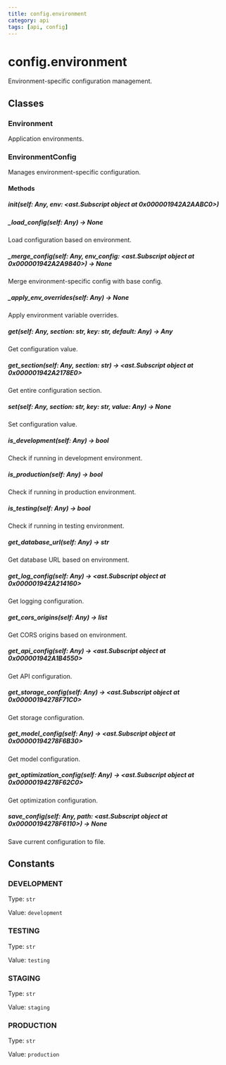 ```yaml
---
title: config.environment
category: api
tags: [api, config]
---
```


# config.environment

Environment-specific configuration management.

## Classes

### Environment

Application environments.

### EnvironmentConfig

Manages environment-specific configuration.

#### Methods

##### __init__(self: Any, env: <ast.Subscript object at 0x000001942A2AABC0>)



##### _load_config(self: Any) -> None

Load configuration based on environment.

##### _merge_config(self: Any, env_config: <ast.Subscript object at 0x000001942A2A9840>) -> None

Merge environment-specific config with base config.

##### _apply_env_overrides(self: Any) -> None

Apply environment variable overrides.

##### get(self: Any, section: str, key: str, default: Any) -> Any

Get configuration value.

##### get_section(self: Any, section: str) -> <ast.Subscript object at 0x000001942A2178E0>

Get entire configuration section.

##### set(self: Any, section: str, key: str, value: Any) -> None

Set configuration value.

##### is_development(self: Any) -> bool

Check if running in development environment.

##### is_production(self: Any) -> bool

Check if running in production environment.

##### is_testing(self: Any) -> bool

Check if running in testing environment.

##### get_database_url(self: Any) -> str

Get database URL based on environment.

##### get_log_config(self: Any) -> <ast.Subscript object at 0x000001942A214160>

Get logging configuration.

##### get_cors_origins(self: Any) -> list

Get CORS origins based on environment.

##### get_api_config(self: Any) -> <ast.Subscript object at 0x000001942A1B4550>

Get API configuration.

##### get_storage_config(self: Any) -> <ast.Subscript object at 0x00000194278F71C0>

Get storage configuration.

##### get_model_config(self: Any) -> <ast.Subscript object at 0x00000194278F6B30>

Get model configuration.

##### get_optimization_config(self: Any) -> <ast.Subscript object at 0x00000194278F62C0>

Get optimization configuration.

##### save_config(self: Any, path: <ast.Subscript object at 0x00000194278F6110>) -> None

Save current configuration to file.

## Constants

### DEVELOPMENT

Type: `str`

Value: `development`

### TESTING

Type: `str`

Value: `testing`

### STAGING

Type: `str`

Value: `staging`

### PRODUCTION

Type: `str`

Value: `production`

